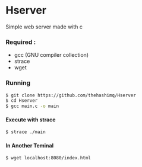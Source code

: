# Hserver
Simple web server made with c
### Required :
- gcc (GNU compiler collection)
- strace
- wget

### Running 
````bash
$ git clone https://github.com/thehashimq/Hserver
$ cd Hserver
$ gcc main.c -o main
````

#### Execute with strace

````bash
$ strace ./main

````

#### In Another Teminal 

````bash
$ wget localhost:8080/index.html
````
